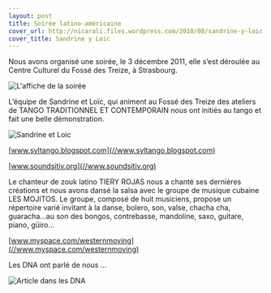 ```yaml
---
layout: post
title: Soirée latino-américaine
cover_url: http://nicarali.files.wordpress.com/2010/08/sandrine-y-loic.png?w=185&h=300
cover_title: Sandrine y Loic
---
```


Nous avons organisé une soirée, le 3 décembre 2011, elle s’est déroulée au Centre Culturel du Fossé des Treize, à Strasbourg.

![L'affiche de la soirée](http://nicarali.files.wordpress.com/2010/08/affiche06.jpg?w=212&h=300)

L’équipe de Sandrine et Loïc, qui animent au Fossé des Treize des ateliers de TANGO TRADITIONNEL ET CONTEMPORAIN nous ont initiés au tango et fait une belle démonstration.

![Sandrine et Loic](http://nicarali.files.wordpress.com/2010/08/sandrine-y-loic.png?w=185&h=300)

[www.syltango.blogspot.com](//www.syltango.blogspot.com)

[www.soundsitiv.org](//www.soundsitiv.org)


Le chanteur de zouk latino TIERY ROJAS nous a chanté ses dernières créations et nous avons dansé la salsa avec le groupe de musique cubaine LES MOJITOS. Le groupe, composé de huit musiciens, propose un répertoire varié invitant à la danse, bolero, son, valse, chacha cha, guaracha…au son des bongos, contrebasse, mandoline, saxo, guitare, piano, güiro…

[www.myspace.com/westernmoving](//www.myspace.com/westernmoving)

Les DNA ont parlé de nous …

![Article dans les DNA](http://nicarali.files.wordpress.com/2010/08/article-dna.png?w=570&h=830)